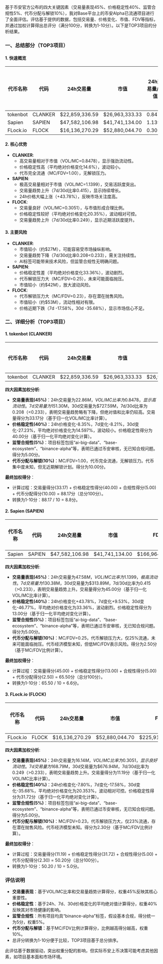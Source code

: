 基于币安官方公布的四大关键因素（交易量表现45%、价格稳定性40%、监管合规性5%、代币分配与解锁10%），我对Base平台上的币安Alpha已流通项目进行了全面评估。评估基于提供的数据，包括交易量、价格变化、市值、FDV等指标，并通过加权计算得出总评分（满分100分，转换为1-10分）。以下是TOP3项目的分析结果。

### 一、总结部分（TOP3项目）

#### 1. 快速概览
| 代币名称 | 代码 | 24h交易量 | 市值 | 24h交易量/市值 | FDV | MC/FDV | 总评分(1-10分) |
|----------|------|-----------|------|----------------|-----|---------|----------------|
| tokenbot | CLANKER | $22,859,336.59 | $26,963,333.33 | 0.8478 | $26,963,333.33 | 1.00 | 8.8 |
| Sapien | SAPIEN | $47,582,106.98 | $41,741,134.00 | 1.1399 | $166,964,536.00 | 0.25 | 6.6 |
| FLock.io | FLOCK | $16,136,270.29 | $52,880,044.70 | 0.3051 | $225,918,451.10 | 0.23 | 5.0 |

#### 2. 核心优势
- **CLANKER**:
  - 高交易量相对于市值（VOL/MC=0.8478），显示强劲流动性。
  - 价格稳定性高（平均绝对价格变化14.6%），波动较小。
  - 代币完全流通（MC/FDV=1.00），无解锁压力。
- **SAPIEN**:
  - 极高交易量相对于市值（VOL/MC=1.1399），交易活跃度突出。
  - 交易量趋势上升（7d/30d比率0.415），显示持续增长。
  - 24h价格大幅上涨（+43.78%），反映市场关注度高。
- **FLOCK**:
  - 交易量良好（VOL/MC=0.3051），与市值形成合理比例。
  - 价格稳定性较好（平均绝对价格变化20.35%），波动相对可控。
  - 交易量趋势上升（7d/30d比率0.249），显示近期活跃度提升。

#### 3. 主要风险
- **CLANKER**:
  - 市值较小（约$27M），可能容易受市场操纵影响。
  - 交易量趋势下降（7d/30d比率0.208<0.233），需关注持续性。
  - AI标签可能带来技术风险，但监管合规性无明确问题。
- **SAPIEN**:
  - 价格稳定性差（平均绝对价格变化33.36%），波动剧烈。
  - 代币解锁压力大（MC/FDV=0.25），未来可能面临抛压。
  - 市值较小（约$42M），放大波动风险。
- **FLOCK**:
  - 代币解锁压力大（MC/FDV=0.23），存在潜在抛售风险。
  - 市值较小（约$53M），流动性相对有限。
  - 价格近期下跌（7d -17.58%，30d -35.68%），显示市场信心不足。

### 二、详细分析（TOP3项目）

#### 1. tokenbot (CLANKER)
| 代币名称 | 代码 | 24h交易量 | 市值 | FDV | MC/FDV | 交易量得分(45%) | 价格稳定性得分(40%) | 合规性得分(5%) | 代币分配得分(10%) | 总评分 |
|----------|------|-----------|------|-----|---------|------------------|---------------------|----------------|-------------------|--------|
| tokenbot | CLANKER | $22,859,336.59 | $26,963,333.33 | $26,963,333.33 | 1.00 | 33.17 | 40.00 | 5.00 | 10.00 | 88.17 |

**四大因素加权分析**:
- **交易量表现(45%)**：24h交易量为$22.86M，VOL/MC比率为0.8478，显示高流动性。7d交易量为$151.30M，30d交易量为$727.59M，7d/30d比率为0.208（<0.233），表明交易量趋势略有下降，但绝对值和比率仍较高。交易量得分为33.17分（基于归一化VOL/MC比率计算）。
- **价格稳定性(40%)**：24h价格变化-8.35%，7d变化-8.21%，30d变化-27.23%，平均绝对价格变化为14.597%，波动较小。价格稳定性得分为40.00分（基于归一化平均绝对变化计算）。
- **监管合规性(5%)**：项目标签包括“ai-big-data”、“base-ecosystem”、“binance-alpha”等，表明已通过币安审核，无已知合规问题。得分为5.00分。
- **代币分配与解锁(10%)**：MC/FDV=1.00，代币完全流通，无解锁压力。代币集中度未知，但无近期解锁计划。得分为10.00分。

**最终加权得分**：
- 计算过程：交易量得分(33.17) + 价格稳定性得分(40.00) + 合规性得分(5.00) + 代币分配得分(10.00) = 88.17分（总分100分）。
- 转换为1-10分：88.17 / 10 = 8.8分。

#### 2. Sapien (SAPIEN)
| 代币名称 | 代码 | 24h交易量 | 市值 | FDV | MC/FDV | 交易量得分(45%) | 价格稳定性得分(40%) | 合规性得分(5%) | 代币分配得分(10%) | 总评分 |
|----------|------|-----------|------|-----|---------|------------------|---------------------|----------------|-------------------|--------|
| Sapien | SAPIEN | $47,582,106.98 | $41,741,134.00 | $166,964,536.00 | 0.25 | 45.00 | 13.00 | 5.00 | 2.50 | 65.50 |

**四大因素加权分析**:
- **交易量表现(45%)**：24h交易量为$47.58M，VOL/MC比率为1.1399，极高流动性。7d交易量为$130.38M，30d交易量为$313.89M，7d/30d比率为0.415（>0.233），表明交易量趋势上升。交易量得分为45.00分（基于归一化VOL/MC比率计算）。
- **价格稳定性(40%)**：24h价格变化+43.78%，7d变化+9.53%，30d变化-46.77%，平均绝对价格变化为33.36%，波动剧烈。价格稳定性得分为13.00分（基于归一化平均绝对变化计算）。
- **监管合规性(5%)**：项目标签包括“ai-big-data”、“base-ecosystem”、“binance-alpha”等，表明已通过币安审核，无已知合规问题。得分为5.00分。
- **代币分配与解锁(10%)**：MC/FDV=0.25，代币解锁压力大，仅25%流通，未来可能面临抛压。代币经济模型未知，但低MC/FDV表示风险。得分为2.50分（基于MC/FDV比例计算）。

**最终加权得分**：
- 计算过程：交易量得分(45.00) + 价格稳定性得分(13.00) + 合规性得分(5.00) + 代币分配得分(2.50) = 65.50分（总分100分）。
- 转换为1-10分：65.50 / 10 = 6.6分。

#### 3. FLock.io (FLOCK)
| 代币名称 | 代码 | 24h交易量 | 市值 | FDV | MC/FDV | 交易量得分(45%) | 价格稳定性得分(40%) | 合规性得分(5%) | 代币分配得分(10%) | 总评分 |
|----------|------|-----------|------|-----|---------|------------------|---------------------|----------------|-------------------|--------|
| FLock.io | FLOCK | $16,136,270.29 | $52,880,044.70 | $225,918,451.10 | 0.23 | 11.19 | 31.72 | 5.00 | 2.30 | 50.20 |

**四大因素加权分析**:
- **交易量表现(45%)**：24h交易量为$16.14M，VOL/MC比率为0.3051，显示良好流动性。7d交易量为$168.79M，30d交易量为$676.94M，7d/30d比率为0.249（>0.233），表明交易量趋势上升。交易量得分为11.19分（基于归一化VOL/MC比率计算）。
- **价格稳定性(40%)**：24h价格变化-7.80%，7d变化-17.58%，30d变化-35.68%，平均绝对价格变化为20.353%，波动相对可控。价格稳定性得分为31.72分（基于归一化平均绝对变化计算）。
- **监管合规性(5%)**：项目标签包括“ai-big-data”、“base-ecosystem”、“binance-alpha”等，表明已通过币安审核，无已知合规问题。得分为5.00分。
- **代币分配与解锁(10%)**：MC/FDV=0.23，代币解锁压力大，仅23%流通，存在潜在抛售风险。代币经济模型未知。得分为2.30分（基于MC/FDV比例计算）。

**最终加权得分**：
- 计算过程：交易量得分(11.19) + 价格稳定性得分(31.72) + 合规性得分(5.00) + 代币分配得分(2.30) = 50.20分（总分100分）。
- 转换为1-10分：50.20 / 10 = 5.0分。

### 评估说明
- **交易量表现**：基于VOL/MC比率和交易量趋势计算得分，权重45%反映其核心重要性。
- **价格稳定性**：基于24h、7d、30d价格变化的平均绝对值计算得分，权重40%反映其对市场健康的影响。
- **监管合规性**：所有项目均具“binance-alpha”标签，假设基本合规，得分统一为5分，权重5%。
- **代币分配与解锁**：基于MC/FDV比例计算得分，比例越高得分越高，权重10%。
- 总评分转换为1-10分便于比较，TOP3项目基于总分排序。

此评估基于数据驱动，突出权重分配的影响，但实际币安上币决策可能考虑其他因素，如项目基本面和市场环境。